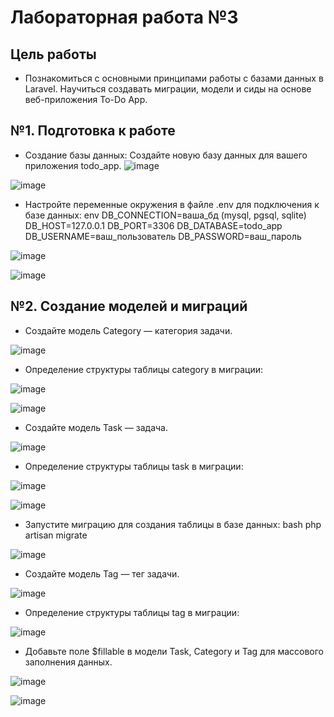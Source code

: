 # Лабораторная работа №3
## Цель работы
* Познакомиться с основными принципами работы с базами данных в Laravel. Научиться создавать миграции, модели и сиды на основе веб-приложения To-Do App.
## №1. Подготовка к работе
* Создание базы данных: Создайте новую базу данных для вашего приложения todo_app.
![image](https://github.com/user-attachments/assets/88f7f0f7-87c9-4916-8608-671f42b034af)

![image](https://github.com/user-attachments/assets/bb24ce62-0f5f-4d28-8d38-8814b9f17019)


* Настройте переменные окружения в файле .env для подключения к базе данных: env DB_CONNECTION=ваша_бд (mysql, pgsql, sqlite) DB_HOST=127.0.0.1 DB_PORT=3306 DB_DATABASE=todo_app DB_USERNAME=ваш_пользователь DB_PASSWORD=ваш_пароль

![image](https://github.com/user-attachments/assets/40fc3b26-7a2b-4eee-a435-9e8805f5de59)

![image](https://github.com/user-attachments/assets/3cf3d272-66e5-4963-9003-4d550a7f128e)

## №2. Создание моделей и миграций
* Создайте модель Category — категория задачи.

![image](https://github.com/user-attachments/assets/12dc4618-dfd3-4056-85fd-600a9253cfff)

* Определение структуры таблицы category в миграции:

![image](https://github.com/user-attachments/assets/cf4175af-e5ad-416b-9b46-fab401e8459b)

![image](https://github.com/user-attachments/assets/4798b58c-0f0f-4a8d-bb10-ccabedc1b60c)

* Создайте модель Task — задача.

![image](https://github.com/user-attachments/assets/8bd3d8ea-84ff-4a91-8d48-ef4888dd0630)

* Определение структуры таблицы task в миграции:

![image](https://github.com/user-attachments/assets/6c1aaf09-98dd-4602-96ab-b98313d34334)

![image](https://github.com/user-attachments/assets/c0316e43-7fba-4073-982b-4a6a9f0a2ec8)

* Запустите миграцию для создания таблицы в базе данных: bash php artisan migrate

![image](https://github.com/user-attachments/assets/76554d48-c74a-4568-82cc-0ee27c2cc876)

* Создайте модель Tag — тег задачи.

![image](https://github.com/user-attachments/assets/d97268a0-490a-41ad-ba70-6d1f1ec2da3d)

* Определение структуры таблицы tag в миграции:

![image](https://github.com/user-attachments/assets/ccf51e4d-97e4-4ce7-a127-2a21c5cb95ae)

* Добавьте поле $fillable в модели Task, Category и Tag для массового заполнения данных.

![image](https://github.com/user-attachments/assets/3637e384-607b-41c5-903b-089a85a16a16)

![image](https://github.com/user-attachments/assets/2815dfe4-69da-4acf-8c82-2215ca3ec1ee)
